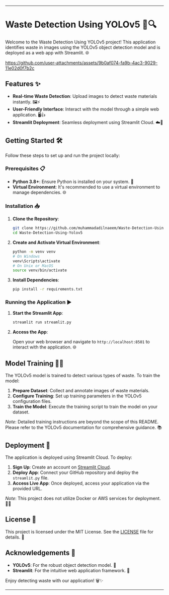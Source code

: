 
----

# **Waste Detection Using YOLOv5 🚮🔍**

Welcome to the Waste Detection Using YOLOv5 project! This application identifies waste in images using the YOLOv5 object detection model and is deployed as a web app with Streamlit. 🌐

https://github.com/user-attachments/assets/9b0af074-fa9b-4ac3-9029-11e02d0f7b2c

## **Features ✨**

- **Real-time Waste Detection**: Upload images to detect waste materials instantly. 🖼️⚡
- **User-Friendly Interface**: Interact with the model through a simple web application. 🖥️👍
- **Streamlit Deployment**: Seamless deployment using Streamlit Cloud. ☁️🚀

## **Getting Started 🛠️**

Follow these steps to set up and run the project locally:

### **Prerequisites 📋**

- **Python 3.8+**: Ensure Python is installed on your system. 🐍
- **Virtual Environment**: It's recommended to use a virtual environment to manage dependencies. 🌐

### **Installation 📥**

1. **Clone the Repository**:

   ```bash
   git clone https://github.com/muhammadadilnaeem/Waste-Detection-Using-Yolov5.git
   cd Waste-Detection-Using-Yolov5
   ```

2. **Create and Activate Virtual Environment**:

   ```bash
   python -m venv venv
   # On Windows
   venv\Scripts\activate
   # On Unix or MacOS
   source venv/bin/activate
   ```

3. **Install Dependencies**:

   ```bash
   pip install -r requirements.txt
   ```

### Running the Application ▶️

1. **Start the Streamlit App**:

   ```bash
   streamlit run streamlit.py
   ```

2. **Access the App**:

   Open your web browser and navigate to `http://localhost:8501` to interact with the application. 🌐

## **Model Training 🏋️‍♂️**

The YOLOv5 model is trained to detect various types of waste. To train the model:

1. **Prepare Dataset**: Collect and annotate images of waste materials.
2. **Configure Training**: Set up training parameters in the YOLOv5 configuration files.
3. **Train the Model**: Execute the training script to train the model on your dataset.

*Note*: Detailed training instructions are beyond the scope of this README. Please refer to the YOLOv5 documentation for comprehensive guidance. 📚

## **Deployment 🚀**

The application is deployed using Streamlit Cloud. To deploy:

1. **Sign Up**: Create an account on [Streamlit Cloud](https://streamlit.io/cloud).
2. **Deploy App**: Connect your GitHub repository and deploy the `streamlit.py` file.
3. **Access Live App**: Once deployed, access your application via the provided URL.

*Note*: This project does not utilize Docker or AWS services for deployment. 🛑🐳


## **License 📄**

This project is licensed under the MIT License. See the [LICENSE](LICENSE) file for details. 📜

## **Acknowledgements 🙏**

- **YOLOv5**: For the robust object detection model. 🤖
- **Streamlit**: For the intuitive web application framework. 🌟

Enjoy detecting waste with our application! 🗑️✨ 

----

